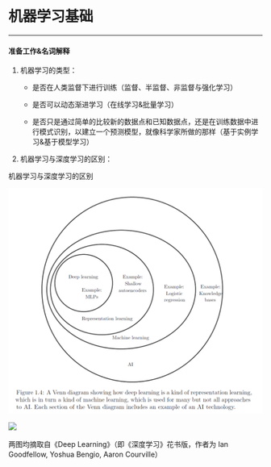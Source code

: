 # 机器学习基础

---

#### 准备工作&名词解释

1. 机器学习的类型：
   
   * 是否在人类监督下进行训练（监督、半监督、非监督与强化学习）
   
   * 是否可以动态渐进学习（在线学习&批量学习）
   
   * 是否只是通过简单的比较新的数据点和已知数据点，还是在训练数据中进行模式识别，以建立一个预测模型，就像科学家所做的那样（基于实例学习&基于模型学习）

2. 机器学习与深度学习的区别：

机器学习与深度学习的区别

![image](https://github.com/Qiaozhi94/Python-Projects/blob/main/Machine-Learning/img/2022-01-31-22-27-01-image.png)

![](C:\Users\qiaoz\AppData\Roaming\marktext\images\2022-01-31-22-27-57-image.png)

两图均摘取自《Deep Learning》（即《深度学习》花书版，作者为 Ian Goodfellow, Yoshua Bengio, Aaron Courville）


